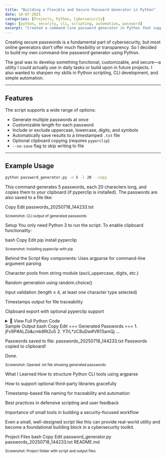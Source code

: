 ```yaml
---
title: "Building a Flexible and Secure Password Generator in Python"
date: 18-07-2025
categories: [Projects, Python, Cybersecurity]
tags: [python, security, cli, scripting, automation, password]
excerpt: "Created a command-line password generator in Python that supports multiple options like length, character types, file saving, and clipboard export. Here's a breakdown of the code, key takeaways, and ideas for future development."
---
```


Creating secure passwords is a fundamental part of cybersecurity, but most online generators don’t offer much flexibility or transparency. So I decided to build my own command-line password generator using Python.

The goal was to develop something functional, customizable, and secure—a utility I could actually use in daily tasks or build upon in future projects. I also wanted to sharpen my skills in Python scripting, CLI development, and simple automation.

---

## Features

The script supports a wide range of options:

- Generate multiple passwords at once  
- Customizable length for each password  
- Include or exclude uppercase, lowercase, digits, and symbols  
- Automatically save results to a timestamped `.txt` file  
- Optional clipboard copying (requires `pyperclip`)  
- `--no-save` flag to skip writing to file  

---

## Example Usage

```bash
python password_generator.py -n 5 -l 20 --copy
```
This command generates 5 passwords, each 20 characters long, and copies them to your clipboard (if pyperclip is installed). The passwords are also saved to a file like:

Copy
Edit
passwords_20250718_144233.txt

<sub>Screenshot: CLI output of generated passwords</sub>

Setup
You only need Python 3 to run the script. To enable clipboard functionality:

bash
Copy
Edit
pip install pyperclip

<sub>Screenshot: Installing pyperclip with pip</sub>

Behind the Script
Key components:
Uses argparse for command-line argument parsing

Character pools from string module (ascii_uppercase, digits, etc.)

Random generation using random.choice()

Input validation (length ≥ 4, at least one character type selected)

Timestamps output for file traceability

Clipboard export with optional pyperclip support

<details> <summary>📄 View Full Python Code</summary>
python
Copy
Edit
# Full password_generator.py script here
# See earlier message for complete source
</details>
Sample Output
bash
Copy
Edit
=== Generated Passwords ===
1. jFv9P#ALZb&cmk8Rt2u5
2. Y7rL*zC8uDw#VR13amQj
...

Passwords saved to file: passwords_20250718_144233.txt
Passwords copied to clipboard!

Done.

<sub>Screenshot: Opened .txt file showing generated passwords</sub>

What I Learned
How to structure Python CLI tools using argparse

How to support optional third-party libraries gracefully

Timestamp-based file naming for traceability and automation

Best practices in defensive scripting and user feedback

Importance of small tools in building a security-focused workflow

Even a small, well-designed script like this can provide real-world utility and become a foundational building block in a cybersecurity toolkit.

Project Files
bash
Copy
Edit
password_generator.py
passwords_20250718_144233.txt
README.md

<sub>Screenshot: Project folder with script and output files</sub>
